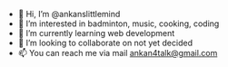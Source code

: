 - 👋 Hi, I’m @ankanslittlemind
- 👀 I’m interested in badminton, music, cooking, coding
- 🌱 I’m currently learning web development
- 💞️ I’m looking to collaborate on not yet decided
- 📫 You can reach me via mail ankan4talk@gmail.com

<!---
ankanslittlemind/ankanslittlemind is a ✨ special ✨ repository because its `README.md` (this file) appears on your GitHub profile.
You can click the Preview link to take a look at your changes.
--->
